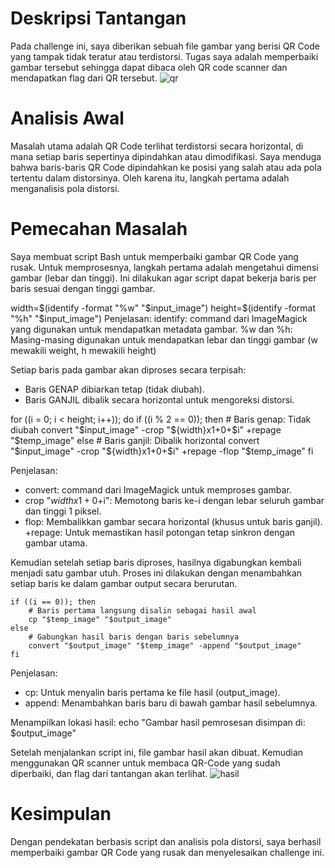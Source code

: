 # Deskripsi Tantangan
Pada challenge ini, saya diberikan sebuah file gambar yang berisi QR Code yang tampak tidak teratur atau terdistorsi. Tugas saya adalah memperbaiki gambar tersebut sehingga dapat dibaca oleh QR code scanner dan mendapatkan flag dari QR tersebut.
![qr](https://github.com/user-attachments/assets/f85a263c-1a8e-44a7-a276-7d72c52ffb5f)

# Analisis Awal
Masalah utama adalah QR Code terlihat terdistorsi secara horizontal, di mana setiap baris sepertinya dipindahkan atau dimodifikasi.
Saya menduga bahwa baris-baris QR Code dipindahkan ke posisi yang salah atau ada pola tertentu dalam distorsinya. Oleh karena itu, langkah pertama adalah menganalisis pola distorsi.

# Pemecahan Masalah
Saya membuat script Bash untuk memperbaiki gambar QR Code yang rusak.
Untuk memprosesnya, langkah pertama adalah mengetahui dimensi gambar (lebar dan tinggi). Ini dilakukan agar script dapat bekerja baris per baris sesuai dengan tinggi gambar.

width=$(identify -format "%w" "$input_image")
height=$(identify -format "%h" "$input_image")
Penjelasan: 
identify: command dari ImageMagick yang digunakan untuk mendapatkan metadata gambar.
%w dan %h: Masing-masing digunakan untuk mendapatkan lebar dan tinggi gambar (w mewakili weight, h mewakili height)

Setiap baris pada gambar akan diproses secara terpisah:
- Baris GENAP dibiarkan tetap (tidak diubah).
- Baris GANJIL dibalik secara horizontal untuk mengoreksi distorsi.

for ((i = 0; i < height; i++)); do
    if ((i % 2 == 0)); then
        # Baris genap: Tidak diubah
        convert "$input_image" -crop "${width}x1+0+$i" +repage "$temp_image"
    else
        # Baris ganjil: Dibalik horizontal
        convert "$input_image" -crop "${width}x1+0+$i" +repage -flop "$temp_image"
    fi

Penjelasan:
- convert: command dari ImageMagick untuk memproses gambar.
- crop "${width}x1+0+$i": Memotong baris ke-i dengan lebar seluruh gambar dan tinggi 1 piksel.
- flop: Membalikkan gambar secara horizontal (khusus untuk baris ganjil).
+repage: Untuk memastikan hasil potongan tetap sinkron dengan gambar utama.

Kemudian setelah setiap baris diproses, hasilnya digabungkan kembali menjadi satu gambar utuh. Proses ini dilakukan dengan menambahkan setiap baris ke dalam gambar output secara berurutan.

    if ((i == 0)); then
        # Baris pertama langsung disalin sebagai hasil awal
        cp "$temp_image" "$output_image"
    else
        # Gabungkan hasil baris dengan baris sebelumnya
        convert "$output_image" "$temp_image" -append "$output_image"
    fi
Penjelasan:
- cp: Untuk menyalin baris pertama ke file hasil (output_image).
- append: Menambahkan baris baru di bawah gambar hasil sebelumnya.

Menampilkan lokasi hasil:
echo "Gambar hasil pemrosesan disimpan di: $output_image"

Setelah menjalankan script ini, file gambar hasil akan dibuat. Kemudian menggunakan QR scanner untuk membaca QR-Code yang sudah diperbaiki, dan flag dari tantangan akan terlihat.
![hasil](https://github.com/user-attachments/assets/a4ce9705-21d4-4b0e-bdf3-81bc3377980e)

# Kesimpulan
Dengan pendekatan berbasis script dan analisis pola distorsi, saya berhasil memperbaiki gambar QR Code yang rusak dan menyelesaikan challenge ini.
